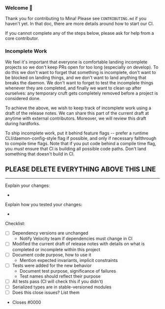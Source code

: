 ### Welcome 👋

Thank you for contributing to Mina! Please see `CONTRIBUTING.md` if you haven't
yet. In that doc, there are more details around how to start our CI.

If you cannot complete any of the steps below, please ask for help from a core
contributor.

### Incomplete Work

We feel it's important that everyone is comfortable landing incomplete projects
so we don't keep PRs open for too long (especially on develop). To do this we
don't want to forget that something is incomplete, don't want to be blocked on
landing things, and we don't want to land anything that breaks the daemon. We
don't want to forget to test the incomplete things whenever they are completed,
and finally we want to clean up after ourselves: any temporary cruft gets
completely removed before a project is considered done.

To achieve the above, we wish to keep track of incomplete work using a draft of
the release notes. We can share this part of the current draft at anytime with
external contributors. Moreover, we will review this draft during hardforks.

To ship incomplete work, put it behind feature flags -- prefer a runtime
CLI/daemon-config-style flag if possible, and only if necessary fallthrough to
compile time flags. Note that if you put code behind a compile time flag, you
_must_ ensure that CI is building all possible code paths. Don't land something
that doesn't build in CI.

## PLEASE DELETE EVERYTHING ABOVE THIS LINE

---

Explain your changes:

-

Explain how you tested your changes:

-

Checklist:

- [ ] Dependency versions are unchanged
  - Notify Velocity team if dependencies must change in CI
- [ ] Modified the current draft of release notes with details on what is
      completed or incomplete within this project
- [ ] Document code purpose, how to use it
  - Mention expected invariants, implicit constraints
- [ ] Tests were added for the new behavior
  - Document test purpose, significance of failures
  - Test names should reflect their purpose
- [ ] All tests pass (CI will check this if you didn't)
- [ ] Serialized types are in stable-versioned modules
- [ ] Does this close issues? List them

* Closes #0000
